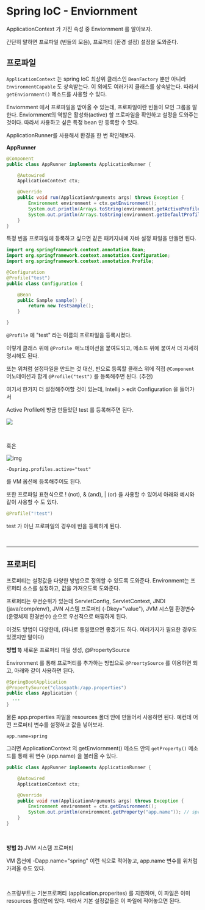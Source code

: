 # Spring IoC - Enviornment





ApplicationContext 가 가진 속성 중 Enviornment 를 알아보자. 

간단히 말하면 프로파일 (빈들의 모음), 프로퍼티 (환경 설정) 설정을 도와준다.





## 프로파일



`ApplicationContext` 는 spring IoC 최상위 클래스인 `BeanFactory` 뿐만 아니라 `EnvironmentCapable` 도 상속받는다. 이 외에도 여러가지 클래스를 상속받는다. 따라서 `getEnviornment()` 메소드를 사용할 수 있다.

Enviornment 에서 프로파일을 받아올 수 있는데, 프로파일이란 빈들이 모인 그룹을 말한다. Enviornment의 역할은 활성화(active) 할 프로파일을 확인하고 설정을 도와주는 것이다. 따라서 사용하고 싶은 특정 bean 만 등록할 수 있다.



ApplicationRunner를 사용해서 환경을 한 번 확인해보자.



**AppRunner** 

```java
@Component
public class AppRunner implements ApplicationRunner {

    @Autowired
    ApplicationContext ctx;

    @Override
    public void run(ApplicationArguments args) throws Exception {
        Environment environment = ctx.getEnvironment();
        System.out.println(Arrays.toString(environment.getActiveProfiles())); // []
        System.out.println(Arrays.toString(environment.getDefaultProfiles())); // [default]
    }
}

```





특정 빈을 프로파일에 등록하고 싶으면 같은 패키지내에 자바 설정 파일을 만들면 된다.

```java
import org.springframework.context.annotation.Bean;
import org.springframework.context.annotation.Configuration;
import org.springframework.context.annotation.Profile;

@Configuration
@Profile("test")
public class Configuration {

    @Bean
    public Sample sample() {
        return new TestSample();
    }

}
```

`@Profile` 에 "test" 라는 이름의 프로파일을 등록시켰다.

이렇게 클래스 위에 `@Profile `애노테이션을 붙여도되고, 메소드 위에 붙여서 더 자세히 명시해도 된다.

또는 위처럼 설정파일을 만드는 것 대신, 빈으로 등록할 클래스 위에 직접 `@Component ` 어노테이션과 함게 `@Profile("test")` 를 등록해주면 된다. (추천)





여기서 한가지 더 설정해주어할 것이 있는데, Intellij > edit Configuration 을 들어가서

Active Profile에 방금 만들었던 test 를 등록해주면 된다.

![](https://blog.kakaocdn.net/dn/yzUv7/btqS1VTW0C5/fn9nTDKaGtzoSiH79AYFKk/img.png)

<br />

혹은 

![img](https://blog.kakaocdn.net/dn/dfkvmJ/btqS6XpJJY3/2LvDWoFuMKBN1Iw9kCFAR1/img.png)

```shell
-Dspring.profiles.active="test"
```

를 VM 옵션에 등록해주어도 된다.



또한 프로파일 표현식으로 ! (not), & (and), | (or) 을 사용할 수 있어서 아래와 예시와 같이 사용할 수 도 있다.

```java
@Profile("!test")
```

test 가 아닌 프로파일의 경우에 빈을 등록하게 된다.



<br />

---

## 프로퍼티



프로퍼티는 설정값을 다양한 방법으로 정의할 수 있도록 도와준다. Environment는 프로퍼티 소스를 설정하고, 값을 가져오도록 도와준다.

프로퍼티는 우선순위가 있는데 ServletConfig, ServletContext, JNDI (java/comp/env/), JVN 시스템 프로퍼티 (-Dkey="value"), JVM 시스템 환경변수 (운영체제 환경변수) 순으로 우선적으로 매핑하게 된다.



이것도 방법이 다양한데, (하나로 통일했으면 좋겠기도 하다. 여러가지가 필요한 경우도 있겠지만 말이다)



**방법 1)** 새로운 프로퍼티 파일 생성, @PropertySource

Environment 를 통해 프로퍼티를 추가하는 방법으로 `@ProertySource` 를 이용하면 되고, 아래와 같이 사용하면 된다.

```java
@SpringBootApplication
@PropertySource("classpath:/app.properties")
public class Application {
  ...
}
```



물론 app.properties 파일을 resources 폴더 안에 만들어서 사용하면 된다. 예컨데 어떤 프로퍼티 변수를 설정하고 값을 넣어보자.

```properties
app.name=spring
```



그러면 ApplicationContext 의 getEnviornment() 메소드 안의 `getProperty()` 메소드를 통해 위 변수 (app.name) 을 불러올 수 있다.

```java
public class AppRunner implements ApplicationRunner {

    @Autowired
    ApplicationContext ctx;

    @Override
    public void run(ApplicationArguments args) throws Exception {
        Environment environment = ctx.getEnvironment();
        System.out.println(environment.getProperty("app.name")); // spring
    }
}
```



<br />



**방법 2)** JVM 시스템 프로퍼티

VM 옵션에 -Dapp.name="spring" 이런 식으로 적어놓고, app.name 변수를 위처럼 가져올 수도 있다. 

<br />





스프링부트는 기본프로퍼티 (application.properites) 를 지원하며, 이 파일은 이미 resources 폴더안에 있다. 따라서 기본 설정값들은 이 파일에 적어놓으면 된다.







